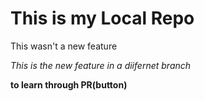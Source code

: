 # This is my Local Repo
<p>This wasn't a new feature</p>
<p> <i>This is the new feature in a diifernet branch</i></p>
<p><b> to learn through PR(button)</b></p>